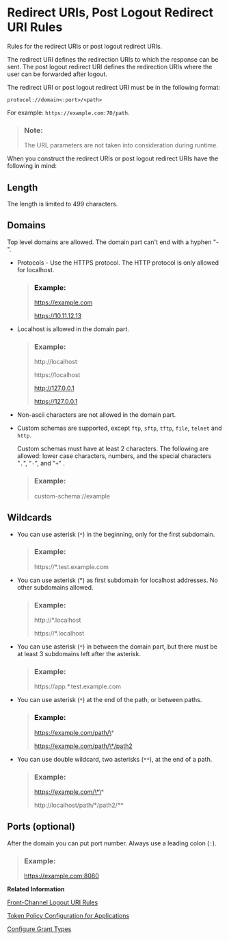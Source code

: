 <!-- loio48fdb9ab1a094859ac79c9b25e0ab58b -->

# Redirect URIs, Post Logout Redirect URI Rules

Rules for the redirect URIs or post logout redirect URIs.



The redirect URI defines the redirection URIs to which the response can be sent. The post logout redirect URI defines the redirection URIs where the user can be forwarded after logout.

The redirect URI or post logout redirect URI must be in the following format:

`protocol://domain<:port>/<path>`

For example: `https://example.com:70/path`.

> ### Note:  
> The URL parameters are not taken into consideration during runtime.

When you construct the redirect URIs or post logout redirect URIs have the following in mind:



<a name="loio48fdb9ab1a094859ac79c9b25e0ab58b__section_wwb_gfp_qnb"/>

## Length

The length is limited to 499 characters.



<a name="loio48fdb9ab1a094859ac79c9b25e0ab58b__section_pm2_3xh_qnb"/>

## Domains

Top level domains are allowed. The domain part can't end with a hyphen "-".

-   Protocols - Use the HTTPS protocol. The HTTP protocol is only allowed for localhost.

    > ### Example:  
    > https://example.com
    > 
    > https://10.11.12.13

-   Localhost is allowed in the domain part.

    > ### Example:  
    > http://localhost
    > 
    > https://localhost
    > 
    > http://127.0.0.1
    > 
    > https://127.0.0.1

-   Non-ascii characters are not allowed in the domain part.
-   Custom schemas are supported, except `ftp`, `sftp`, `tftp`, `file`, `telnet` and `http`.

    Custom schemas must have at least 2 characters. The following are allowed: lower case characters, numbers, and the special characters "`.`", "`-`", and "`+`" .

    > ### Example:  
    > custom-schema://example




<a name="loio48fdb9ab1a094859ac79c9b25e0ab58b__section_xgl_bl3_qnb"/>

## Wildcards

-   You can use asterisk \(`*`\) in the beginning, only for the first subdomain.

    > ### Example:  
    > https://\*.test.example.com

-   You can use asterisk \(\*\) as first subdomain for localhost addresses. No other subdomains allowed.

    > ### Example:  
    > http://\*.localhost
    > 
    > https://\*.localhost

-   You can use asterisk \(`*`\) in between the domain part, but there must be at least 3 subdomains left after the asterisk.

    > ### Example:  
    > https://app.\*.test.example.com

-   You can use asterisk \(`*`\) at the end of the path, or between paths.

    > ### Example:  
    > https://example.com/path/\*
    > 
    > https://example.com/path/\*/path2

-   You can use double wildcard, two asterisks \(`**`\), at the end of a path.

    > ### Example:  
    > https://example.com/\*\*
    > 
    > http://localhost/path/\*/path2/\*\*




## Ports \(optional\)

After the domain you can put port number. Always use a leading colon \(`:`\).

> ### Example:  
> https://example.com:8080

**Related Information**  


[Front-Channel Logout URI Rules](front-channel-logout-uri-rules-789c752.md "Rules for the front-channel URIs.")

[Token Policy Configuration for Applications](token-policy-configuration-for-applications-c4ba52e.md "Set the token policy for a specific OpenID Connect application. Configure the validity of the refresh token, access and id_token, and the maximum sessions per user.")

[Configure Grant Types](configure-grant-types-c342a7b.md "Configure the allowed grant type for your OpenID Connect application.")

